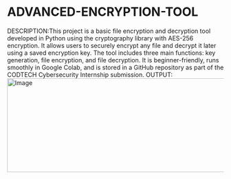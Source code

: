# ADVANCED-ENCRYPTION-TOOL
DESCRIPTION:This project is a basic file encryption and decryption tool developed in Python using the cryptography library with AES-256 encryption. It allows users to securely encrypt any file and decrypt it later using a saved encryption key. The tool includes three main functions: key generation, file encryption, and file decryption. It is beginner-friendly, runs smoothly in Google Colab, and is stored in a GitHub repository as part of the CODTECH Cybersecurity Internship submission.
OUTPUT:<img width="1195" height="219" alt="Image" src="https://github.com/user-attachments/assets/b960f64f-aeb2-4aa5-ad75-a58ba905f6ea" />
